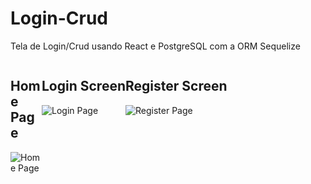 # Login-Crud
Tela de Login/Crud usando React e PostgreSQL com a ORM Sequelize

<div style="display: flex;">
  <div style="width: 50px">
    <h2>Home Page</h2>
    <img src="https://user-images.githubusercontent.com/76913525/162576112-d761aded-0d3f-4b34-ab8d-ebf3fe3e6d7f.png" alt="Home Page"/>
  </div>
  <div>
    <h2>Login Screen</h2>
    <img src="https://user-images.githubusercontent.com/76913525/162576187-8cb7aac9-c073-4c29-bbd3-fca0a67d2c8b.png" alt="Login Page"/>
  </div>
  <div>
    <h2>Register Screen</h2>
    <img src="https://user-images.githubusercontent.com/76913525/162576248-98a14bc8-70a4-407b-b1bc-47ed7de1de8b.png" alt="Register Page"/>
  </div>
</div>
